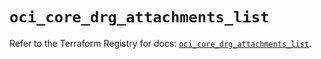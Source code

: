 # `oci_core_drg_attachments_list`

Refer to the Terraform Registry for docs: [`oci_core_drg_attachments_list`](https://registry.terraform.io/providers/oracle/oci/6.18.0/docs/resources/core_drg_attachments_list).
